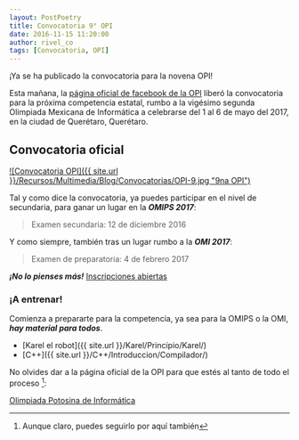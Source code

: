 ```yaml
---
layout: PostPoetry
title: Convocatoria 9° OPI
date: 2016-11-15 11:20:00
author: rivel_co
tags: [Convocatoria, OPI]
---
```


¡Ya se ha publicado la convocatoria para la novena OPI!

Esta mañana, la [página oficial de facebook de la OPI](https://www.facebook.com/olimpiada.potosina.de.informatica) liberó la convocatoria para la próxima competencia estatal, rumbo a la vigésimo segunda Olimpiada Mexicana de Informática a celebrarse del 1 al 6 de mayo del 2017, en la ciudad de Querétaro, Querétaro.

## Convocatoria oficial

<a href="{{ site.url }}/Recursos/Multimedia/Blog/Convocatorias/OPI-9.jpg" data-lightbox="image-1">![Convocatoria OPI]({{ site.url }}/Recursos/Multimedia/Blog/Convocatorias/OPI-9.jpg "9na OPI")</a>

Tal y como dice la convocatoria, ya puedes participar en el nivel de secundaria, para ganar un lugar en la ***OMIPS 2017***:

> Examen secundaria: 12 de diciembre 2016

Y como siempre, también tras un lugar rumbo a la ***OMI 2017***:

> Examen de preparatoria: 4 de febrero 2017

***¡No lo pienses más!*** [Inscripciones abiertas](http://201.151.158.70/opi/)

### ¡A entrenar!

Comienza a prepararte para la competencia, ya sea para la OMIPS o la OMI, ***hay material para todos***.

- [Karel el robot]({{ site.url }}/Karel/Principio/Karel/)
- [C++]({{ site.url }}/C++/Introduccion/Compilador/)

No olvides dar <i class="fa fa-thumbs-o-up" aria-hidden="true"></i> a la página oficial de la OPI para que estés al tanto de todo el proceso [^1]:

<i class="fa fa-facebook-square" aria-hidden="true"></i> [Olimpiada Potosina de Informática](https://www.facebook.com/olimpiada.potosina.de.informatica)

[^1]: Aunque claro, puedes seguirlo por aquí también